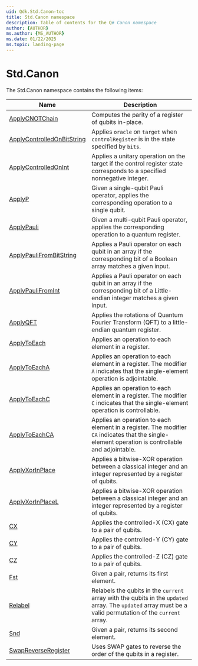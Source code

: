 ```yaml
---
uid: Qdk.Std.Canon-toc
title: Std.Canon namespace
description: Table of contents for the Q# Canon namespace
author: {AUTHOR}
ms.author: {MS_AUTHOR}
ms.date: 01/22/2025
ms.topic: landing-page
---
```


# Std.Canon

The Std.Canon namespace contains the following items:

| Name | Description |
|------|-------------|
| [ApplyCNOTChain](xref:Qdk.Std.Canon.ApplyCNOTChain) | Computes the parity of a register of qubits in-place. |
| [ApplyControlledOnBitString](xref:Qdk.Std.Canon.ApplyControlledOnBitString) | Applies `oracle` on `target` when `controlRegister` is in the state specified by `bits`. |
| [ApplyControlledOnInt](xref:Qdk.Std.Canon.ApplyControlledOnInt) | Applies a unitary operation on the target if the control register state corresponds to a specified nonnegative integer. |
| [ApplyP](xref:Qdk.Std.Canon.ApplyP) | Given a single-qubit Pauli operator, applies the corresponding operation to a single qubit. |
| [ApplyPauli](xref:Qdk.Std.Canon.ApplyPauli) | Given a multi-qubit Pauli operator, applies the corresponding operation to a quantum register. |
| [ApplyPauliFromBitString](xref:Qdk.Std.Canon.ApplyPauliFromBitString) | Applies a Pauli operator on each qubit in an array if the corresponding bit of a Boolean array matches a given input. |
| [ApplyPauliFromInt](xref:Qdk.Std.Canon.ApplyPauliFromInt) | Applies a Pauli operator on each qubit in an array if the corresponding bit of a Little-endian integer matches a given input. |
| [ApplyQFT](xref:Qdk.Std.Canon.ApplyQFT) | Applies the rotations of Quantum Fourier Transform (QFT) to a little-endian quantum register. |
| [ApplyToEach](xref:Qdk.Std.Canon.ApplyToEach) | Applies an operation to each element in a register. |
| [ApplyToEachA](xref:Qdk.Std.Canon.ApplyToEachA) | Applies an operation to each element in a register. The modifier `A` indicates that the single-element operation is adjointable. |
| [ApplyToEachC](xref:Qdk.Std.Canon.ApplyToEachC) | Applies an operation to each element in a register. The modifier `C` indicates that the single-element operation is controllable. |
| [ApplyToEachCA](xref:Qdk.Std.Canon.ApplyToEachCA) | Applies an operation to each element in a register. The modifier `CA` indicates that the single-element operation is controllable and adjointable. |
| [ApplyXorInPlace](xref:Qdk.Std.Canon.ApplyXorInPlace) | Applies a bitwise-XOR operation between a classical integer and an integer represented by a register of qubits. |
| [ApplyXorInPlaceL](xref:Qdk.Std.Canon.ApplyXorInPlaceL) | Applies a bitwise-XOR operation between a classical integer and an integer represented by a register of qubits. |
| [CX](xref:Qdk.Std.Canon.CX) | Applies the controlled-X (CX) gate to a pair of qubits. |
| [CY](xref:Qdk.Std.Canon.CY) | Applies the controlled-Y (CY) gate to a pair of qubits. |
| [CZ](xref:Qdk.Std.Canon.CZ) | Applies the controlled-Z (CZ) gate to a pair of qubits. |
| [Fst](xref:Qdk.Std.Canon.Fst) | Given a pair, returns its first element. |
| [Relabel](xref:Qdk.Std.Canon.Relabel) | Relabels the qubits in the `current` array with the qubits in the `updated` array. The `updated` array must be a valid permutation of the `current` array. |
| [Snd](xref:Qdk.Std.Canon.Snd) | Given a pair, returns its second element. |
| [SwapReverseRegister](xref:Qdk.Std.Canon.SwapReverseRegister) | Uses SWAP gates to reverse the order of the qubits in a register. |
